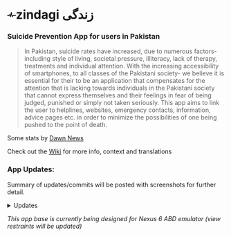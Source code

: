 # <img src="https://github.com/nhussain2/zindagi/blob/master/resources/pulse-line.png" height=20 width =20/>zindagi زندگی
### Suicide Prevention App for users in Pakistan

>In Pakistan, suicide rates have increased, due to numerous factors- including style of living, societal pressure, illiteracy,
lack of therapy, treatments and individual attention. With the increasing accessibility of smartphones, to all classes of the
Pakistani society- we believe it is essential for their to be an application that compensates for the attention that is lacking towards
individuals in the Pakistani society that cannot express themselves and their feelings in fear of being judged, punished or simply
not taken seriously. This app aims to link the user to helplines, websites, emergency contacts, information, advice pages etc. in order to minimize the possibilities of one being pushed to the point of death. 

Some stats by [Dawn News](https://www.dawn.com/news/1448391)

Check out the [Wiki](https://github.com/nhussain2/zindagi/wiki) for more info, context and translations

### App Updates:
Summary of updates/commits will be posted with screenshots for further detail.

<details>
  <summary> Updates </summary>
  <details>
    <summary><b> 9/9/2019 </b></summary>
    Added bottom navigation, basic app skeleton structure, fragmented page design, themes <br>
    <img src ="https://github.com/nhussain2/zindagi/blob/master/project%20ss/Screenshot_1568091358.png" width=200>
    <img src ="https://github.com/nhussain2/zindagi/blob/master/project%20ss/Screenshot_1568091361.png" width=200>
    <img src ="https://github.com/nhussain2/zindagi/blob/master/project%20ss/Screenshot_1568091363.png" width=200>
    <img src ="https://github.com/nhussain2/zindagi/blob/master/project%20ss/Screenshot_1568091365.png" width=200>
    
  </details>
</details>

<i>This app base is currently being designed for Nexus 6 ABD emulator (view restraints will be updated)</i>

